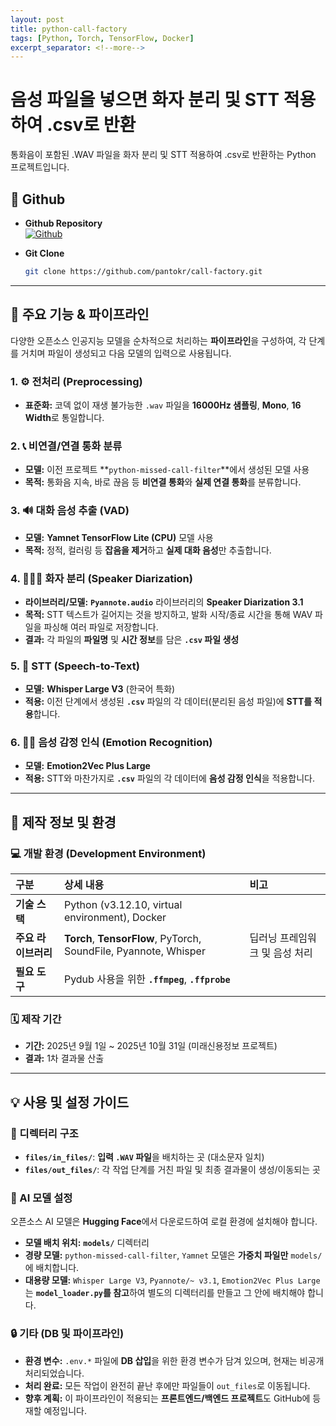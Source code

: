 ```yaml
---
layout: post
title: python-call-factory
tags: [Python, Torch, TensorFlow, Docker]
excerpt_separator: <!--more-->
---
```


# 음성 파일을 넣으면 화자 분리 및 STT 적용하여 .csv로 반환

<!--more-->

통화음이 포함된 .WAV 파일을 화자 분리 및 STT 적용하여 .csv로 반환하는 Python 프로젝트입니다.

## 🔗 Github

- **Github Repository**  
  [![Github](https://img.shields.io/badge/Github-Repository-black?logo=github)](https://github.com/pantokr/call-factory)

- **Git Clone**
  ```bash
  git clone https://github.com/pantokr/call-factory.git
  ```

---
## 📌 주요 기능 & 파이프라인

다양한 오픈소스 인공지능 모델을 순차적으로 처리하는 **파이프라인**을 구성하여, 각 단계를 거치며 파일이 생성되고 다음 모델의 입력으로 사용됩니다.

### 1. ⚙️ 전처리 (Preprocessing)

* **표준화:** 코덱 없이 재생 불가능한 `.wav` 파일을 **16000Hz 샘플링**, **Mono**, **16 Width**로 통일합니다.

### 2. 📞 비연결/연결 통화 분류

* **모델:** 이전 프로젝트 **`python-missed-call-filter`**에서 생성된 모델 사용
* **목적:** 통화음 지속, 바로 끊음 등 **비연결 통화**와 **실제 연결 통화**를 분류합니다.

### 3. 🔊 대화 음성 추출 (VAD)

* **모델:** **Yamnet TensorFlow Lite (CPU)** 모델 사용
* **목적:** 정적, 컬러링 등 **잡음을 제거**하고 **실제 대화 음성**만 추출합니다.

### 4. 🧑‍🤝‍🧑 화자 분리 (Speaker Diarization)

* **라이브러리/모델:** **`Pyannote.audio`** 라이브러리의 **Speaker Diarization 3.1**
* **목적:** STT 텍스트가 길어지는 것을 방지하고, 발화 시작/종료 시간을 통해 WAV 파일을 파싱해 여러 파일로 저장합니다.
* **결과:** 각 파일의 **파일명** 및 **시간 정보**를 담은 **`.csv` 파일 생성**

### 5. 📝 STT (Speech-to-Text)

* **모델:** **Whisper Large V3** (한국어 특화)
* **적용:** 이전 단계에서 생성된 **`.csv`** 파일의 각 데이터(분리된 음성 파일)에 **STT를 적용**합니다.

### 6. 😮‍💨 음성 감정 인식 (Emotion Recognition)

* **모델:** **Emotion2Vec Plus Large**
* **적용:** STT와 마찬가지로 **`.csv`** 파일의 각 데이터에 **음성 감정 인식**을 적용합니다.

---

## 📅 제작 정보 및 환경

### 💻 개발 환경 (Development Environment)

| 구분 | 상세 내용 | 비고 |
| :--- | :--- | :--- |
| **기술 스택** | Python (v3.12.10, virtual environment), Docker | |
| **주요 라이브러리** | **Torch**, **TensorFlow**, PyTorch, SoundFile, Pyannote, Whisper | 딥러닝 프레임워크 및 음성 처리 |
| **필요 도구** | Pydub 사용을 위한 **`.ffmpeg`**, **`.ffprobe`** | |

### 🗓️ 제작 기간

* **기간:** 2025년 9월 1일 ~ 2025년 10월 31일 (미래신용정보 프로젝트)
* **결과:** 1차 결과물 산출

---

## 💡 사용 및 설정 가이드

### 📁 디렉터리 구조

* **`files/in_files/`**: **입력 `.WAV` 파일**을 배치하는 곳 (대소문자 일치)
* **`files/out_files/`**: 각 작업 단계를 거친 파일 및 최종 결과물이 생성/이동되는 곳

### 🤖 AI 모델 설정

오픈소스 AI 모델은 **Hugging Face**에서 다운로드하여 로컬 환경에 설치해야 합니다.

* **모델 배치 위치:** **`models/`** 디렉터리
* **경량 모델:** `python-missed-call-filter`, `Yamnet` 모델은 **가중치 파일만** `models/`에 배치합니다.
* **대용량 모델:** `Whisper Large V3`, `Pyannote/~ v3.1`, `Emotion2Vec Plus Large`는 **`model_loader.py`를 참고**하여 별도의 디렉터리를 만들고 그 안에 배치해야 합니다.

### 🔒 기타 (DB 및 파이프라인)

* **환경 변수:** `.env.*` 파일에 **DB 삽입**을 위한 환경 변수가 담겨 있으며, 현재는 비공개 처리되었습니다.
* **처리 완료:** 모든 작업이 완전히 끝난 후에만 파일들이 `out_files`로 이동됩니다.
* **향후 계획:** 이 파이프라인이 적용되는 **프론트엔드/백엔드 프로젝트**도 GitHub에 등재할 예정입니다.